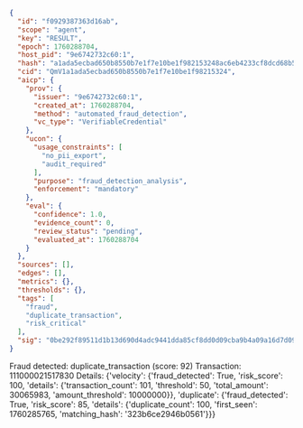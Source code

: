 ```json
{
  "id": "f0929387363d16ab",
  "scope": "agent",
  "key": "RESULT",
  "epoch": 1760288704,
  "host_pid": "9e6742732c60:1",
  "hash": "a1ada5ecbad650b8550b7e1f7e10be1f982153248ac6eb4233cf8dcd68b525be",
  "cid": "QmV1a1ada5ecbad650b8550b7e1f7e10be1f98215324",
  "aicp": {
    "prov": {
      "issuer": "9e6742732c60:1",
      "created_at": 1760288704,
      "method": "automated_fraud_detection",
      "vc_type": "VerifiableCredential"
    },
    "ucon": {
      "usage_constraints": [
        "no_pii_export",
        "audit_required"
      ],
      "purpose": "fraud_detection_analysis",
      "enforcement": "mandatory"
    },
    "eval": {
      "confidence": 1.0,
      "evidence_count": 0,
      "review_status": "pending",
      "evaluated_at": 1760288704
    }
  },
  "sources": [],
  "edges": [],
  "metrics": {},
  "thresholds": {},
  "tags": [
    "fraud",
    "duplicate_transaction",
    "risk_critical"
  ],
  "sig": "0be292f89511d1b13d690d4adc9441dda85cf8dd0d09cba9b4a09a16d7d09706"
}
```

Fraud detected: duplicate_transaction (score: 92)
Transaction: 111000021517830
Details: {'velocity': {'fraud_detected': True, 'risk_score': 100, 'details': {'transaction_count': 101, 'threshold': 50, 'total_amount': 30065983, 'amount_threshold': 10000000}}, 'duplicate': {'fraud_detected': True, 'risk_score': 85, 'details': {'duplicate_count': 100, 'first_seen': 1760285765, 'matching_hash': '323b6ce2946b0561'}}}